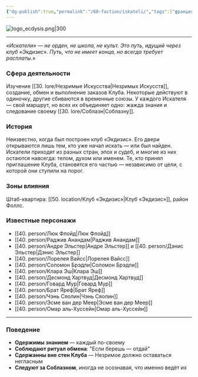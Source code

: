 ```yaml
---
{"dg-publish":true,"permalink":"/60-faction/iskateli/","tags":["фракция"]}
---
```


![logo_ecdysis.png|300](/img/user/90.%20files/logo_ecdysis.png)  

---

_«Искатели» — не орден, не школа, не культ. Это путь, идущий через клуб «Экдизис». Путь, что не имеет конца, но всегда требует расплаты.»_

### Сфера деятельности  
Изучение [[30. lore/Незримые Искусства\|Незримых Искусств]], создание, обмен и выполнение заказов Клуба. Некоторые действуют в одиночку, другие сбиваются в временные союзы. У каждого Искателя — свой маршрут, но всех их объединяет одно: жажда знания и следование своему [[30. lore/Соблазн\|Соблазну]].

### История  
Неизвестно, когда был построен клуб «Экдизис». Его двери открываются лишь тем, кто уже начал искать — или был найден. Искатели приходят из разных стран, эпох и судеб, и многие из них остаются навсегда: телом, духом или именем. Те, кто принял приглашение Клуба, становятся его частью — независимо от цели, с которой они ступили на порог.

### Зоны влияния  
Штаб-квартира: [[50. location/Клуб «Экдизис»\|Клуб «Экдизис»]], район Фоллс.

### Известные персонажи

- [[40. person/Люк Флойд\|Люк Флойд]]
- [[40. person/Раджив Анандам\|Раджив Анандам]]
- [[40. person/Андре Эльстер\|Андре Эльстер]] и [[40. person/Дэнис Эльстер\|Дэнис Эльстер]]
- [[40. person/Лорелея Вайсс\|Лорелея Вайсс]]  
- [[40. person/Соломон Брэдли\|Соломон Брэдли]]
- [[40. person/Клара Эш\|Клара Эш]]
- [[40. person/Десмонд Хартвуд\|Десмонд Хартвуд]]
- [[40. person/Говард Мур\|Говард Мур]]
- [[40. person/Брат Яреф\|Брат Яреф]]
- [[40. person/Чэнь Сяолин\|Чэнь Сяолин]]
- [[40. person/Эсме ван дер Меер\|Эсме ван дер Меер]]
- [[40. person/Омар аль-Хуссейн\|Омар аль-Хуссейн]]

---

### Поведение

- **Одержимы знанием** — каждый по-своему  
- **Соблюдают ритуал обмена**: "Если берешь — отдай"  
- **Сдержанны вне стен Клуба** — Незримое должно оставаться негласным  
- **Следуют за Соблазном**, иногда не осознавая, что именно ведёт их  







